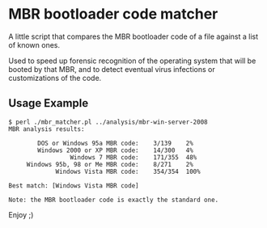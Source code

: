 MBR bootloader code matcher
===========================

A little script that compares the MBR bootloader code of a file against a list of known ones.

Used to speed up forensic recognition of the operating system that will be booted by that MBR, and to detect eventual virus infections or customizations of the code.

Usage Example
-------------

```
$ perl ./mbr_matcher.pl ../analysis/mbr-win-server-2008
MBR analysis results:

        DOS or Windows 95a MBR code:	3/139	 2%
        Windows 2000 or XP MBR code:	14/300	 4%
                 Windows 7 MBR code:	171/355	 48%
     Windows 95b, 98 or Me MBR code:	8/271	 2%
             Windows Vista MBR code:	354/354	 100%

Best match: [Windows Vista MBR code]

Note: the MBR bootloader code is exactly the standard one.
```

Enjoy ;)
